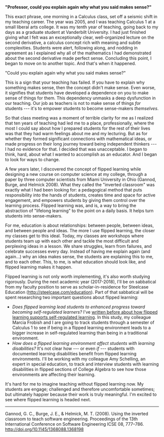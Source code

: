**"Professor, could you explain again why what you said makes sense?"**

This exact phrase, one morning in a Calculus class, set off a seismic shift in my teaching career. The year was 2005, and I was teaching Calculus 1 at a small liberal arts college. It was my tenth year of teaching, going back to my days as a graduate student at Vanderbilt University. I had just finished giving what I felt was an exceptionally clear, well-organized lecture on the second derivative, a calculus concept rich with meaning and subtle complexities. Students were alert, following along, and nodding in agreement as I explained why all of the mathematics I had demonstrated about the second derivative made perfect sense. Concluding this point, I began to move on to another topic. And that's when it happened.

"Could you explain again why what you said makes sense?"

This is a sign that your teaching has failed. If you have to explain why something makes sense, then the concept didn't make sense. Even worse, it signifies that students have developed a dependence on you to make sense of things for them. This dependency unmasks a deep dysfunction in our teaching. Our job as teachers is not to make sense of things _for_ students --- it's to empower students to become sense-makers _themselves_.

So that class meeting was a moment of terrible clarity for me as I realized that ten years of teaching had led me to a place, professionally, where the most I could say about how I prepared students for the rest of their lives was that they had warm feelings about me and my lecturing. But as for whether they formed significant connections with mathematical ideas, or made progress on their long journey toward being independent thinkers --- I had no evidence for that. I decided that was unacceptable. I began to think, hard, about what I wanted to accomplish as an educator. And I began to look for ways to change.

A few years later, I discovered the concept of flipped learning while designing a new course on computer science at my college, through a paper by three computer scientists from Miami University in Ohio (Gannod, Burge, and Helmick 2008). What they called the "inverted classroom" was exactly what I had been looking for: a pedagogical method that puts responsibility into the hands of students, creates time and space for active engagement, and empowers students by giving them control over the learning process. Flipped learning was, and is, a way to bring the abstraction of "lifelong learning" to the point on a daily basis. It helps turn students into sense-makers.

For me, education is about relationships: between people, between ideas, and between people and ideas. The more I use flipped learning, the closer my classes get to this ideal. Today, my classes are workshops where students team up with each other and tackle the most difficult and perplexing ideas in a lesson. We share struggles, learn from  failures, and celebrate successes every day. Instead of having me explain again (and again...) why an idea makes sense, the students are explaining this to me, and to each other. This, to me, is what education should look like, and flipped learning makes it happen.

Flipped learning is not only worth implementing, it's also worth studying rigorously. During the next academic year (2017-2018), I'll be on sabbatical from my faculty position to serve as scholar-in-residence for Steelcase Education (http://steelcase.com/education). Part of that sabbatical will be spent researching two important questions about flipped learning:

+ _Does flipped learning lead students to enhanced progress toward becoming self-regulated learners?_ I've [written before about how flipped learning supports self-regulated learning](http://flglobal.org/how-flipping-helps-students-become-self-regulated-learners/). In this study, my colleague Marcia Frobish and I are going to track students through a semester of Calculus 1 to see if being in a flipped learning environment leads to a bigger increase in self-regulated learning than being in a traditional environment.
+ _How does a flipped learning environment affect students with learning disabilities?_ It's not clear how --- or even _if_ --- students with documented learning disabilities benefit from flipped learning environments. I'll be working with my colleague Amy Schelling, an expert in special education, to track and interview students with learning disabilities in flipped sections of College Algebra to see how those environments are affecting their learning.

It's hard for me to imagine teaching without flipped learning now. My students are engage; challenged and therefore uncomfortable sometimes; but ultimately happier because their work is truly meaningful. I'm excited to see where flipped learning is headed next.


-----

Gannod, G. C., Burge, J. E., & Helmick, M. T. (2008). Using the inverted classroom to teach software engineering. Proceedings of the 13th International Conference on Software Engineering ICSE 08, 777–786. http://doi.org/10.1145/1368088.1368198
